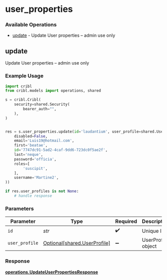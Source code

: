 # user_properties

### Available Operations

* [update](#update) - Update User properties – admin use only

## update

Update User properties – admin use only

### Example Usage

```python
import cribl
from cribl.models import operations, shared

s = cribl.Cribl(
    security=shared.Security(
        bearer_auth="",
    ),
)


res = s.user_properties.update(id='laudantium', user_profile=shared.UserProfile(
    disabled=False,
    email='Luis19@hotmail.com',
    first='beatae',
    id='7747dc91-5ad2-4caf-9dd6-723dc0f5ae2f',
    last='neque',
    password='officia',
    roles=[
        'suscipit',
    ],
    username='Martine2',
))

if res.user_profiles is not None:
    # handle response
```

### Parameters

| Parameter                                                          | Type                                                               | Required                                                           | Description                                                        |
| ------------------------------------------------------------------ | ------------------------------------------------------------------ | ------------------------------------------------------------------ | ------------------------------------------------------------------ |
| `id`                                                               | *str*                                                              | :heavy_check_mark:                                                 | Unique ID                                                          |
| `user_profile`                                                     | [Optional[shared.UserProfile]](../../models/shared/userprofile.md) | :heavy_minus_sign:                                                 | UserProfile object                                                 |


### Response

**[operations.UpdateUserPropertiesResponse](../../models/operations/updateuserpropertiesresponse.md)**

